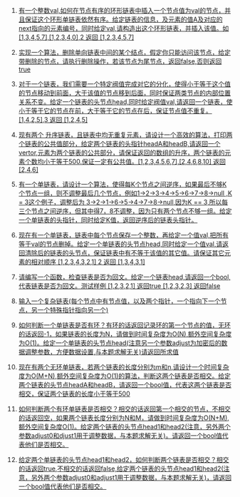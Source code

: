 1. [有一个整数val,如何在节点有序的环形链表中插入一个节点值为val的节点，并且保证这个环形单链表依然有序。给定链表的信息，及元素的值A及对应的next指向的元素编号，同时给定val,请构造出这个环形链表，并插入该值。如[1,3,4,5,7],[1,2,3,4,0],2   返回 [1,2,3,4,5,7]  ](https://github.com/raojianxiong/Notes/blob/master/basic/algorithms/day04/DemoOne.java)

2. [实现一个算法，删除单向链表中间的某个结点，假定你只能访问该节点，给定带删除的节点，请执行删除操作，若该节点为尾节点，返回false,否则返回true ](https://github.com/raojianxiong/Notes/blob/master/basic/algorithms/day04/DemoTwo.java)

3. [对于一个链表，我们需要一个特定阀值完成对它的分化，使得小于等于这个值的节点移动到前面，大于该值的节点移到后面，同时保证两类节点的内部位置关系不变。给定一个链表的头节点head,同时给定阀值val,请返回一个链表，使小于等于它的节点在前，大于等于它的节点在后，保证节点值不重复。[1,4,2,5],3 返回 [1,2,4,5] ](https://github.com/raojianxiong/Notes/blob/master/basic/algorithms/day04/DemoThree.java)

4. [现有两个 升序链表，且链表中均无重复元素，请设计一个高效的算法，打印两个链表的公共值部分，给定两个链表的头指针headA和headB,请返回一个vertor,元素为两个链表的公共部分，请保证返回的数组的升序，两个链表的元素个数均小于等于500.保证一定有公共值。[1,2,3,4,5,6,7],[2,4,6,8,10] 返回 [2,4,6] ](https://github.com/raojianxiong/Notes/blob/master/basic/algorithms/day04/DemoFour.java)

5. [有一个单链表，请设计一个算法，使得每K个节点之间逆序，如果最后不够K个节点一组，则不调整最后几个节点，例如1->2->3->4->5->6->7->8->null ,K = 3这个例子，调整后为 3->2->1->6->5->4->7->8->null,因为K == 3,所以每三个节点之间逆序，但其中得7，8不调整，因为只有两个节点不够一组。给定一个单链表的头指针，同时给定K值，返回逆序后的链表头指针。](https://github.com/raojianxiong/Notes/blob/master/basic/algorithms/day04/DemoFive.java)

6. [现在有一个单链表，链表中每个节点保存一个整数，再给定一个值val,把所有等于val的节点删掉。给定一个单链表的头节点head,同时给定一个值val,请返回清除后的链表的头节点，保证链表中有不等于该值的其它值。请保证其它元素的相对顺序 [1,2,3,4,3,2,1] 2 返回 [1,3,4,3,1] ](https://github.com/raojianxiong/Notes/blob/master/basic/algorithms/day04/DemoSix.java)

7. [请编写一个函数，检查链表是否为回文。给定一个链表head,请返回一个bool,代表链表是否为回文。测试样例 [1,2,3,2,1] 返回true [1,2,3,2,3] 返回false ](https://github.com/raojianxiong/Notes/blob/master/basic/algorithms/day04/DemoSeven.java)

8. [输入一个复杂链表(每个节点中有节点值，以及两个指针，一个指向下一个节点，另一个特殊指针指向另一个) ](https://github.com/raojianxiong/Notes/blob/master/basic/algorithms/day04/DemoEight.java)

9. [如何判断一个单链表是否有环？有环的话返回记录环的第一个节点的值，无环的话返回-1，如果链表的长度为N，请做到时间复杂度为O(N),额外空间复杂度为O(1)。给定一个单链表的头节点head(注意另一个参数adjust为加密后的数据调整参数，方便数据设置,与本题求解无关)请返回所求值](https://github.com/raojianxiong/Notes/blob/master/basic/algorithms/day04/DemoEleven.java) 

10. [现在有两个无环单链表，若两个链表的长度分别为m和n,请设计一个时间复杂度为O(M+N),额外空间复杂度为O(1)的算法，判断这两个链表是否相交。给定两个链表的头节点headA和headB，请返回一个bool值，代表这两个链表是否相交，保证两个链表的长度小于等于500  ](https://github.com/raojianxiong/Notes/blob/master/basic/algorithms/day04/DemoTwelve.java)

11. [如何判断两个有环单链表是否相交？相交的话返回第一个相交的节点，不相交的话返回空，如果两个链表长度分别为N和M，请做到时间复杂度为O(N+M),额外空间复杂度O(1)。给定两个链表的头节点head1和head2(注意，另外两个参数adjust0和djust1用于调整数据，与本题求解无关)。请返回一个bool值代表他们是否相交。](https://github.com/raojianxiong/Notes/blob/master/basic/algorithms/day04/DemoThirteen.java)

12. [给定两个单链表的头节点head1和head2，如何判断两个链表是否相交？相交的话返回true,不相交的话返回false,给定两个链表的头节点head1和head2(注意，另外两个参数adjust0和adjust1用于调整数据，与本题求解无关)，请返回一个bool值代表他们是否相交。](https://github.com/raojianxiong/Notes/blob/master/basic/algorithms/day04/DemoFourteen.java)